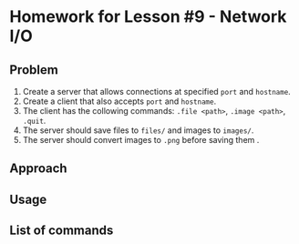 # Homework for Lesson #9 - Network I/O

## Problem
1. Create a server that allows connections at specified `port` and `hostname`.
2. Create a client that also accepts `port` and `hostname`.
3. The client has the collowing commands: `.file <path>`, `.image <path>`, `.quit`.
4. The server should save files to `files/` and images to `images/`.
5. The server should convert images to `.png` before saving them .

## Approach

## Usage

## List of commands
